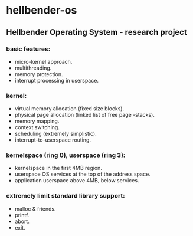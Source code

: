 # hellbender-os
Hellbender Operating System - research project
----------------------------------------------

###  basic features:
  * micro-kernel approach.
  * multithreading.
  * memory protection.
  * interrupt processing in userspace.

### kernel:
  * virtual memory allocation (fixed size blocks).
  * physical page allocation (linked list of free page -stacks).
  * memory mapping.
  * context switching.
  * scheduling (extremely simplistic).
  * interrupt-to-userspace routing.
  
### kernelspace (ring 0), userspace (ring 3):
  * kernelspace in the first 4MB region.
  * userspace OS services at the top of the address space.
  * application userspace above 4MB, below services.

### extremely limit standard library support:
  * malloc & friends.
  * printf.
  * abort.
  * exit.
